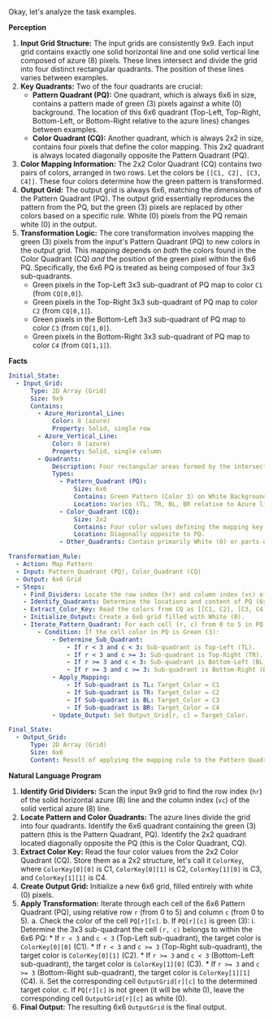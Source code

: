 Okay, let's analyze the task examples.

**Perception**

1.  **Input Grid Structure:** The input grids are consistently 9x9. Each input grid contains exactly one solid horizontal line and one solid vertical line composed of azure (8) pixels. These lines intersect and divide the grid into four distinct rectangular quadrants. The position of these lines varies between examples.
2.  **Key Quadrants:** Two of the four quadrants are crucial:
    *   **Pattern Quadrant (PQ):** One quadrant, which is always 6x6 in size, contains a pattern made of green (3) pixels against a white (0) background. The location of this 6x6 quadrant (Top-Left, Top-Right, Bottom-Left, or Bottom-Right relative to the azure lines) changes between examples.
    *   **Color Quadrant (CQ):** Another quadrant, which is always 2x2 in size, contains four pixels that define the color mapping. This 2x2 quadrant is always located diagonally opposite the Pattern Quadrant (PQ).
3.  **Color Mapping Information:** The 2x2 Color Quadrant (CQ) contains two pairs of colors, arranged in two rows. Let the colors be `[[C1, C2], [C3, C4]]`. These four colors determine how the green pattern is transformed.
4.  **Output Grid:** The output grid is always 6x6, matching the dimensions of the Pattern Quadrant (PQ). The output grid essentially reproduces the pattern from the PQ, but the green (3) pixels are replaced by other colors based on a specific rule. White (0) pixels from the PQ remain white (0) in the output.
5.  **Transformation Logic:** The core transformation involves mapping the green (3) pixels from the input's Pattern Quadrant (PQ) to new colors in the output grid. This mapping depends on *both* the colors found in the Color Quadrant (CQ) *and* the position of the green pixel within the 6x6 PQ. Specifically, the 6x6 PQ is treated as being composed of four 3x3 sub-quadrants.
    *   Green pixels in the Top-Left 3x3 sub-quadrant of PQ map to color `C1` (from `CQ[0,0]`).
    *   Green pixels in the Top-Right 3x3 sub-quadrant of PQ map to color `C2` (from `CQ[0,1]`).
    *   Green pixels in the Bottom-Left 3x3 sub-quadrant of PQ map to color `C3` (from `CQ[1,0]`).
    *   Green pixels in the Bottom-Right 3x3 sub-quadrant of PQ map to color `C4` (from `CQ[1,1]`).

**Facts**


```yaml
Initial_State:
  - Input_Grid:
      Type: 2D Array (Grid)
      Size: 9x9
      Contains:
        - Azure_Horizontal_Line:
            Color: 8 (azure)
            Property: Solid, single row
        - Azure_Vertical_Line:
            Color: 8 (azure)
            Property: Solid, single column
        - Quadrants:
            Description: Four rectangular areas formed by the intersection of Azure lines.
            Types:
              - Pattern_Quadrant (PQ):
                  Size: 6x6
                  Contains: Green Pattern (Color 3) on White Background (Color 0)
                  Location: Varies (TL, TR, BL, BR relative to Azure lines)
              - Color_Quadrant (CQ):
                  Size: 2x2
                  Contains: Four color values defining the mapping key.
                  Location: Diagonally opposite to PQ.
              - Other_Quadrants: Contain primarily White (0) or parts of Azure lines.

Transformation_Rule:
  - Action: Map Pattern
  - Input: Pattern_Quadrant (PQ), Color_Quadrant (CQ)
  - Output: 6x6 Grid
  - Steps:
    - Find_Dividers: Locate the row index (hr) and column index (vc) of the Azure lines.
    - Identify_Quadrants: Determine the locations and content of PQ (6x6, green pattern) and CQ (2x2, color key), noting they are diagonally opposite.
    - Extract_Color_Key: Read the colors from CQ as [[C1, C2], [C3, C4]].
    - Initialize_Output: Create a 6x6 grid filled with White (0).
    - Iterate_Pattern_Quadrant: For each cell (r, c) from 0 to 5 in PQ (using relative coordinates within PQ):
        - Condition: If the cell color in PQ is Green (3):
            - Determine_Sub_Quadrant:
                - If r < 3 and c < 3: Sub-quadrant is Top-Left (TL).
                - If r < 3 and c >= 3: Sub-quadrant is Top-Right (TR).
                - If r >= 3 and c < 3: Sub-quadrant is Bottom-Left (BL).
                - If r >= 3 and c >= 3: Sub-quadrant is Bottom-Right (BR).
            - Apply_Mapping:
                - If Sub-quadrant is TL: Target_Color = C1
                - If Sub-quadrant is TR: Target_Color = C2
                - If Sub-quadrant is BL: Target_Color = C3
                - If Sub-quadrant is BR: Target_Color = C4
            - Update_Output: Set Output_Grid[r, c] = Target_Color.

Final_State:
  - Output_Grid:
      Type: 2D Array (Grid)
      Size: 6x6
      Content: Result of applying the mapping rule to the Pattern Quadrant.
```


**Natural Language Program**

1.  **Identify Grid Dividers:** Scan the input 9x9 grid to find the row index (`hr`) of the solid horizontal azure (8) line and the column index (`vc`) of the solid vertical azure (8) line.
2.  **Locate Pattern and Color Quadrants:** The azure lines divide the grid into four quadrants. Identify the 6x6 quadrant containing the green (3) pattern (this is the Pattern Quadrant, PQ). Identify the 2x2 quadrant located diagonally opposite the PQ (this is the Color Quadrant, CQ).
3.  **Extract Color Key:** Read the four color values from the 2x2 Color Quadrant (CQ). Store them as a 2x2 structure, let's call it `ColorKey`, where `ColorKey[0][0]` is C1, `ColorKey[0][1]` is C2, `ColorKey[1][0]` is C3, and `ColorKey[1][1]` is C4.
4.  **Create Output Grid:** Initialize a new 6x6 grid, filled entirely with white (0) pixels.
5.  **Apply Transformation:** Iterate through each cell of the 6x6 Pattern Quadrant (PQ), using relative row `r` (from 0 to 5) and column `c` (from 0 to 5).
    a.  Check the color of the cell `PQ[r][c]`.
    b.  If `PQ[r][c]` is green (3):
        i.  Determine the 3x3 sub-quadrant the cell `(r, c)` belongs to within the 6x6 PQ:
            *   If `r < 3` and `c < 3` (Top-Left sub-quadrant), the target color is `ColorKey[0][0]` (C1).
            *   If `r < 3` and `c >= 3` (Top-Right sub-quadrant), the target color is `ColorKey[0][1]` (C2).
            *   If `r >= 3` and `c < 3` (Bottom-Left sub-quadrant), the target color is `ColorKey[1][0]` (C3).
            *   If `r >= 3` and `c >= 3` (Bottom-Right sub-quadrant), the target color is `ColorKey[1][1]` (C4).
        ii. Set the corresponding cell `OutputGrid[r][c]` to the determined target color.
    c.  If `PQ[r][c]` is not green (it will be white 0), leave the corresponding cell `OutputGrid[r][c]` as white (0).
6.  **Final Output:** The resulting 6x6 `OutputGrid` is the final output.